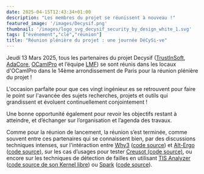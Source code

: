 ```yaml
---
date: 2025-04-15T12:43:34+01:00
description: "Les membres du projet se réunissent à nouveau !"
featured_image: '/images/Decysif.png'
thumbnail: '/images/logo_svg_decysif_security_by_design_white_1.svg'
tags: ["événement","clé","réunion"]
title: "Réunion plénière du projet : une journée DéCySi-ve"
---
```


Jeudi 13 Mars 2025, tous les partenaires du projet Decysif
([TrustInSoft](https://trust-in-soft.com/),
[AdaCore](https://www.adacore.com/), [OCamlPro](https://www.ocamlpro.com) et
l’équipe [LMF](https://lmf.cnrs.fr/)) se sont réunis dans les locaux d'OCamlPro
dans le 14ème arrondissement de Paris pour la réunion plénière du projet !

L'occasion parfaite pour que ces vingt ingénieur.es se retrouvent pour faire le
point sur l'avancée des sujets recherches, projets et outils qui grandissent et
évoluent continuellement conjointement !  

Une bonne opportunité également pour revoir les objectifs restant à atteindre, et d’échanger
sur l’organisation et l’agenda des travaux. 

Comme pour la réunion de lancement, la réunion s’est terminée, comme souvent
entre ces partenaires qui se connaissent bien, par des discussions techniques
intenses, sur l'intéraction entre [Why3](https://www.why3.org/) ([code
source](https://github.com/AdaCore/why3)) et
[Alt-Ergo](https://alt-ergo.ocamlpro.com/) ([code
source](https://github.com/OCamlPro/alt-ergo)), sur les cas d’usages pour
tester [Creusot (code source)](https://github.com/creusot-rs/creusot), ou
encore sur les techniques de détection de failles en utilisant [TIS
Analyzer](https://www.trust-in-soft.com/trustinsoft-analyzer) ([code source de
son Kernel libre](https://github.com/TrustInSoft/tis-kernel)) ou
[Spark](https://www.adacore.com/about-spark) ([code
source](https://github.com/AdaCore/spark2014)).

